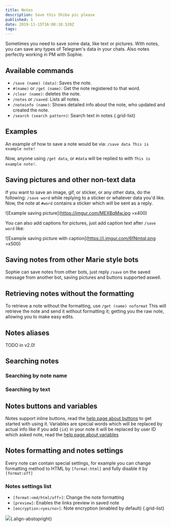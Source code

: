 ```yaml
---
title: Notes
description: Save this Shiba pic please
published: 1
date: 2019-11-15T16:08:10.528Z
tags: 
---
```


Sometimes you need to save some data, like text or pictures. With notes, you can save any types of Telegram's data in your chats.
Also notes perfectly working in PM with Sophie.

## Available commands
- `/save (name) (data)`: Saves the note.
- `#(name)` or `/get (name)`: Get the note registered to that word.
- `/clear (name)`: deletes the note.
- `/notes` or `/saved`: Lists all notes.
- `/noteinfo (name)`: Shows detailed info about the note, who updated and created the note.
- `/search (search pattern)`: Search text in notes
{.grid-list}

## Examples

An example of how to save a note would be via:
`/save data This is example note!`

Now, anyone using `/get data`, or `#data` will be replied to with `This is example note!`.

## Saving pictures and other non-text data

If you want to save an image, gif, or sticker, or any other data, do the following:
`/save word` while replying to a sticker or whatever data you'd like. Now, the note at `#word` contains a sticker which will be sent as a reply.

![Example saving picture](https://imgur.com/MEXBqMw.jpg =x400)

You can also add captions for pictures, just add caption text after `/save word` like:

![Example saving picture with caption](https://i.imgur.com/6fNmtql.png =x500)


## Saving notes from other Marie style bots
Sophie can save notes from other bots, just reply `/save` on the saved message from another bot, saving pictures and buttons supported aswell.

## Retrieving notes without the formatting
To retrieve a note without the formatting, use `/get (name) noformat`
This will retrieve the note and send it without formatting it; getting you the raw note, allowing you to make easy edits.

## Notes aliases
TODO in v2.0!

## Searching notes
### Searching by note name
### Searching by text

## Notes buttons and variables
Notes support inline buttons, read the [help page about buttons](other/buttons) to get started with using it.
Variables are special words which will be replaced by actual info like if you add `{id}` in your note it will be replaced by user ID which asked note, read the [help page about variables](notes/variables)

## Notes formatting and notes settings
Every note can contain special settings, for example you can change formatting method to HTML by `[format:html]` and fully disable it by `[format:off]`
### Notes settings list
- `[format:<md/html/off>]`: Change the note formatting
- `[preview]`: Enables the links preview in saved note
- `[encryption:<yes/no>]`: Note encryption (enabled by default)
{.grid-list}

![](https://i.imgur.com/oR7HI5X.png){.align-abstopright}